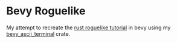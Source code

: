# Bevy Roguelike

My attempt to recreate the [rust roguelike tutorial](https://bfnightly.bracketproductions.com/) in bevy using my [bevy_ascii_terminal](https://crates.io/crates/bevy_ascii_terminal/) crate.
